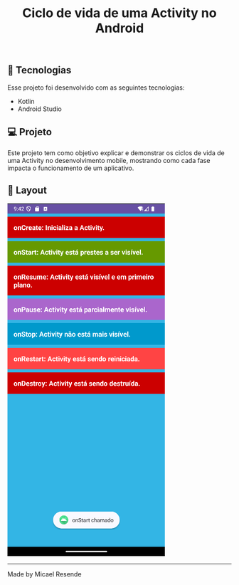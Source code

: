 <h1 align="center">Ciclo de vida de uma Activity no Android</h1>
<br>

## 🚀 Tecnologias

Esse projeto foi desenvolvido com as seguintes tecnologias:
- Kotlin
- Android Studio


## 💻 Projeto

Este projeto tem como objetivo explicar e demonstrar os ciclos de vida de uma Activity no desenvolvimento mobile, mostrando como cada fase impacta o funcionamento de um aplicativo.


## 🔖 Layout

![Mobile 1](https://github.com/Micael-Resende/Lifecycle-Activity/blob/master/imagens/Lifecycle_Activity.png)

---

Made by Micael Resende
